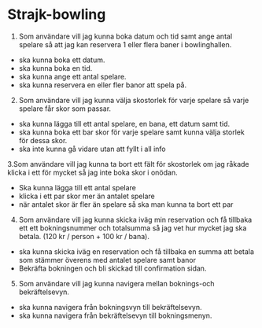 # Strajk-bowling

1. Som användare vill jag kunna boka datum och tid samt ange antal spelare så att jag 
   kan reservera 1 eller flera baner i bowlinghallen.
- ska kunna boka ett datum.
- ska kunna boka en tid.
- ska kunna ange ett antal spelare.
- ska kunna reservera en eller fler banor att spela på.
   
2. Som användare vill jag kunna välja skostorlek för varje spelare så varje spelare får skor som passar.
- ska kunna lägga till ett antal spelare, en bana, ett datum samt tid.
- ska kunna boka ett bar skor för varje spelare samt kunna välja storlek för dessa skor.
- ska inte kunna gå vidare utan att fyllt i all info

3.Som användare vill jag kunna ta bort ett fält för skostorlek om jag råkade klicka i ett för mycket så 
  jag inte boka skor i onödan.
- Ska kunna lägga till ett antal spelare
- klicka i ett par skor mer än antalet spelare
- när antalet skor är fler än spelare så ska man kunna ta bort ett par

4. Som användare vill jag kunna skicka iväg min reservation och få tillbaka ett ett bokningsnummer 
   och totalsumma så jag vet hur mycket jag ska betala. (120 kr / person + 100 kr / bana).
- ska kunna skicka iväg en reservation och få tillbaka en summa att betala som stämmer överens med antalet spelare samt       banor
- Bekräfta bokningen och bli skickad till confirmation sidan.

5. Som användare vill jag kunna navigera mellan boknings-och bekräftelsevyn.
- ska kunna navigera från bokningsvyn till bekräftelsevyn.
- ska kunna navigera från bekräftelsevyn till bokningsmenyn.

